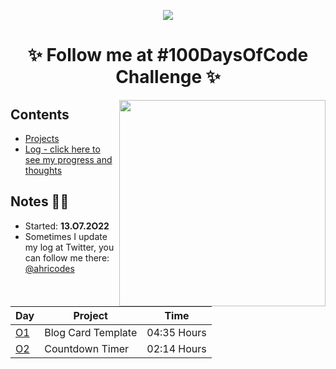 <p align="center">
<img src="https://user-images.githubusercontent.com/108016103/178161168-b5788b12-0408-49ab-8fbb-4f31dbd3ac56.gif">
</p>

<h1 align="center">✨ Follow me at #100DaysOfCode Challenge ✨</h1>
<img src="https://i.pinimg.com/564x/47/6d/5f/476d5f9a67c4bb0850f6f8c792cfd296.jpg" height="330em" align="right">
<h2>Contents</h2>

* [Projects](https://github.com/ahristudies/100days-ofcode/tree/main/Projects)
* [Log - click here to see my progress and thoughts](https://github.com/ahristudies/100days-ofcode/blob/main/log.md)
<h2>Notes 💅🏻</h2>

* Started: **13.O7.2O22** 
* Sometimes I update my log at Twitter, you can follow me there: [@ahricodes](https://twitter.com/ahricodes)
<br><br>

|Day|Project|Time|
| -------- | ----------------- | -------- |
|[O1](https://github.com/ahristudies/100days-ofcode/tree/main/Projects/day-01)|Blog Card Template | 04:35 Hours |
|[O2](https://github.com/ahristudies/100days-ofcode/tree/main/Projects/day-02)|Countdown Timer | 02:14 Hours |


